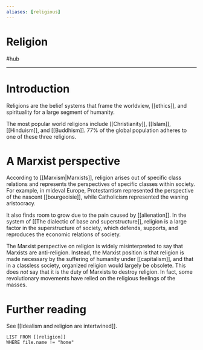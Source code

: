 ```yaml
---
aliases: [religious]
---
```

# Religion
#hub 

---
# Introduction
Religions are the belief systems that frame the worldview, [[ethics]], and spirituality for a large segment of humanity. 

The most popular world religions include [[Christianity]], [[Islam]], [[Hinduism]], and [[Buddhism]]. 77% of the global population adheres to one of these three religions. 

# A Marxist perspective
According to [[Marxism|Marxists]], religion arises out of specific class relations and represents the perspectives of specific classes within society. For example, in mideval Europe, Protestantism represented the perspective of the nascent [[bourgeoisie]], while Catholicism represented the waning aristocracy. 

It also finds room to grow due to the pain caused by [[alienation]]. In the system of [[The dialectic of base and superstructure]], religion is a large factor in the superstructure of society, which defends, supports, and reproduces the economic relations of society. 

The Marxist perspective on religion is widely misinterpreted to say that Marxists are anti-religion. Instead, the Marxist position is that religion is made necessary by the suffering of humanity under [[capitalism]], and that in a classless society, organized religion would largely be obsolete. This does *not* say that it is the duty of Marxists to destroy religion. In fact, some revolutionary movements have relied on the religious feelings of the masses. 

# Further reading
See [[Idealism and religion are intertwined]]. 

```dataview
LIST FROM [[religion]]
WHERE file.name != "home"
```